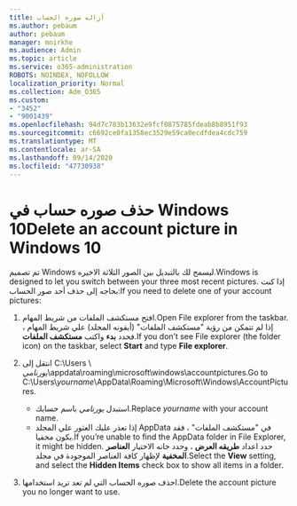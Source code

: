 ```yaml
---
title: أزاله صوره الحساب
ms.author: pebaum
author: pebaum
manager: mnirkhe
ms.audience: Admin
ms.topic: article
ms.service: o365-administration
ROBOTS: NOINDEX, NOFOLLOW
localization_priority: Normal
ms.collection: Adm_O365
ms.custom:
- "3452"
- "9001439"
ms.openlocfilehash: 94d7c783b13632e9fcf0875785fdeab8b8951f93
ms.sourcegitcommit: c6692ce0fa1358ec3529e59ca0ecdfdea4cdc759
ms.translationtype: MT
ms.contentlocale: ar-SA
ms.lasthandoff: 09/14/2020
ms.locfileid: "47730938"
---
```

# <a name="delete-an-account-picture-in-windows-10"></a><span data-ttu-id="13429-102">حذف صوره حساب في Windows 10</span><span class="sxs-lookup"><span data-stu-id="13429-102">Delete an account picture in Windows 10</span></span>

<span data-ttu-id="13429-103">تم تصميم Windows ليسمح لك بالتبديل بين الصور الثلاثة الاخيره.</span><span class="sxs-lookup"><span data-stu-id="13429-103">Windows is designed to let you switch between your three most recent pictures.</span></span> <span data-ttu-id="13429-104">إذا كنت بحاجه إلى حذف أحد صور الحساب:</span><span class="sxs-lookup"><span data-stu-id="13429-104">If you need to delete one of your account pictures:</span></span>

1. <span data-ttu-id="13429-105">افتح مستكشف الملفات من شريط المهام.</span><span class="sxs-lookup"><span data-stu-id="13429-105">Open File explorer from the taskbar.</span></span> <span data-ttu-id="13429-106">إذا لم تتمكن من رؤية "مستكشف الملفات" (أيقونه المجلد) علي شريط المهام ، فحدد **بدء** واكتب **مستكشف الملفات**.</span><span class="sxs-lookup"><span data-stu-id="13429-106">If you don’t see File explorer (the folder icon) on the taskbar, select **Start** and type **File explorer**.</span></span>

2. <span data-ttu-id="13429-107">انتقل إلى C:\Users \\ *يورنامي*\appdata\roaming\microsoft\windows\accountpictures.</span><span class="sxs-lookup"><span data-stu-id="13429-107">Go to C:\Users\\*yourname*\AppData\Roaming\Microsoft\Windows\AccountPictures.</span></span> 
    - <span data-ttu-id="13429-108">استبدل *يورنامي* باسم حسابك.</span><span class="sxs-lookup"><span data-stu-id="13429-108">Replace *yourname* with your account name.</span></span>
    - <span data-ttu-id="13429-109">إذا تعذر عليك العثور علي المجلد AppData في "مستكشف الملفات" ، فقد يكون مخفيا.</span><span class="sxs-lookup"><span data-stu-id="13429-109">If you’re unable to find the AppData folder in File Explorer, it might be hidden.</span></span> <span data-ttu-id="13429-110">حدد اعداد **طريقه العرض** ، وحدد خانه الاختيار **العناصر المخفية** لإظهار كافة العناصر الموجودة في مجلد.</span><span class="sxs-lookup"><span data-stu-id="13429-110">Select the **View** setting, and select the **Hidden Items** check box to show all items in a folder.</span></span>

3. <span data-ttu-id="13429-111">احذف صوره الحساب التي لم تعد تريد استخدامها.</span><span class="sxs-lookup"><span data-stu-id="13429-111">Delete the account picture you no longer want to use.</span></span>
 
 
